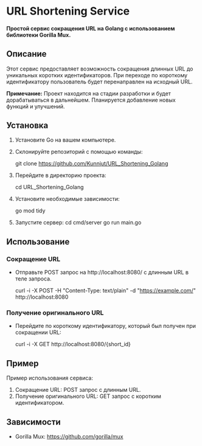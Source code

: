 # URL Shortening Service

#### Простой сервис сокращения URL на Golang с использованием библиотеки Gorilla Mux.

## Описание

Этот сервис предоставляет возможность сокращения длинных URL до уникальных коротких идентификаторов. При переходе по короткому идентификатору пользователь будет перенаправлен на исходный URL.


**Примечание:** Проект находится на стадии разработки и будет дорабатываться в дальнейшем. Планируется добавление новых функций и улучшений.


## Установка

1. Установите Go на вашем компьютере.
2. Склонируйте репозиторий с помощью команды:

   git clone https://github.com/Kunnjut/URL_Shortening_Golang

3. Перейдите в директорию проекта:

   cd URL_Shortening_Golang

4. Установите необходимые зависимости:

   go mod tidy

5. Запустите сервер:
   cd cmd/server
   go run main.go

## Использование

### Сокращение URL
- Отправьте POST запрос на http://localhost:8080/ с длинным URL в теле запроса.

  curl -i -X POST -H "Content-Type: text/plain" -d "https://example.com/" http://localhost:8080

### Получение оригинального URL
- Перейдите по короткому идентификатору, который был получен при сокращении URL:

  curl -i -X GET http://localhost:8080/{short_id}

## Пример

Пример использования сервиса:
1. Сокращение URL: POST запрос с длинным URL.
2. Получение оригинального URL: GET запрос с коротким идентификатором.

## Зависимости

- Gorilla Mux: https://github.com/gorilla/mux